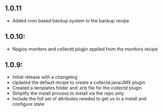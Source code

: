 ## 1.0.11
* Added cron based backup system to the backup recipe

## 1.0.10:
* Nagios monitors and collectd plugin applied from the monitors recipe

## 1.0.9:
* Initial release with a changelog
* Updated the default recipe to create a collectd java/JMX plugin
* Created a templates folder and .erb file for the collectd plugin
* Simplify the install process to install via the repo only
* Include the full set of attributes needed to get us to a install and configure state
